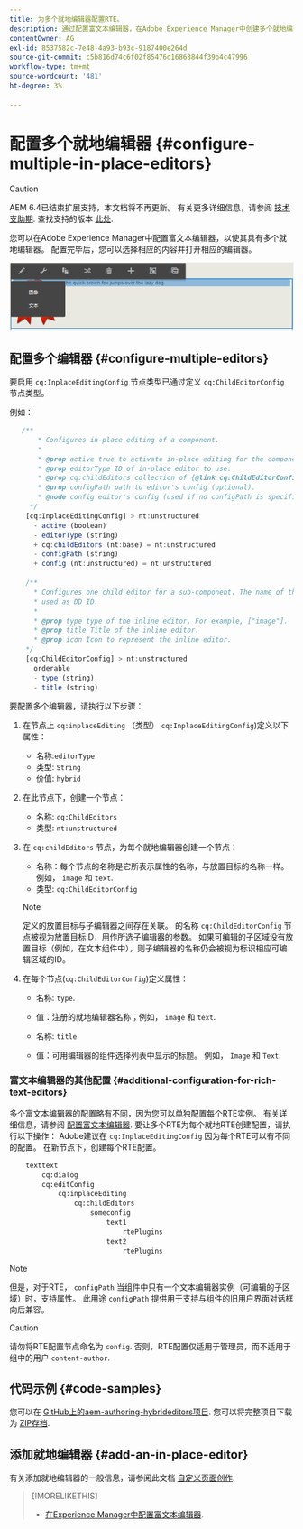 ```yaml
---
title: 为多个就地编辑器配置RTE。
description: 通过配置富文本编辑器，在Adobe Experience Manager中创建多个就地编辑器。
contentOwner: AG
exl-id: 8537582c-7e48-4a93-b93c-9187400e264d
source-git-commit: c5b816d74c6f02f85476d16868844f39b4c47996
workflow-type: tm+mt
source-wordcount: '481'
ht-degree: 3%

---
```


# 配置多个就地编辑器 {#configure-multiple-in-place-editors}

>[!CAUTION]
>
>AEM 6.4已结束扩展支持，本文档将不再更新。 有关更多详细信息，请参阅 [技术支助期](https://helpx.adobe.com/cn/support/programs/eol-matrix.html). 查找支持的版本 [此处](https://experienceleague.adobe.com/docs/).

您可以在Adobe Experience Manager中配置富文本编辑器，以使其具有多个就地编辑器。 配置完毕后，您可以选择相应的内容并打开相应的编辑器。

![特定就地编辑器](assets/rte-inplace-editor.png)

## 配置多个编辑器 {#configure-multiple-editors}

要启用 `cq:InplaceEditingConfig` 节点类型已通过定义 `cq:ChildEditorConfig` 节点类型。

例如：

```js
   /**
       * Configures in-place editing of a component.
       *
       * @prop active true to activate in-place editing for the component.
       * @prop editorType ID of in-place editor to use.
       * @prop cq:childEditors collection of {@link cq:ChildEditorConfig} nodes.
       * @prop configPath path to editor's config (optional).
       * @node config editor's config (used if no configPath is specified; optional).
     */
    [cq:InplaceEditingConfig] > nt:unstructured
      - active (boolean)
      - editorType (string)
      + cq:childEditors (nt:base) = nt:unstructured
      - configPath (string)
      + config (nt:unstructured) = nt:unstructured

    /**
      * Configures one child editor for a sub-component. The name of the this node is
      * used as DD ID.
      *
      * @prop type type of the inline editor. For example, ["image"].
      * @prop title Title of the inline editor.
      * @prop icon Icon to represent the inline editor.
    */
    [cq:ChildEditorConfig] > nt:unstructured
      orderable
      - type (string)
      - title (string)
```

要配置多个编辑器，请执行以下步骤：

1. 在节点上 `cq:inplaceEditing` （类型） `cq:InplaceEditingConfig`)定义以下属性：

   * 名称:`editorType`
   * 类型: `String`
   * 价值: `hybrid`

1. 在此节点下，创建一个节点：

   * 名称: `cq:ChildEditors`
   * 类型: `nt:unstructured`

1. 在 `cq:childEditors` 节点，为每个就地编辑器创建一个节点：

   * 名称：每个节点的名称是它所表示属性的名称，与放置目标的名称一样。 例如， `image` 和 `text`.
   * 类型: `cq:ChildEditorConfig`

   >[!NOTE]
   >
   >定义的放置目标与子编辑器之间存在关联。 的名称 `cq:ChildEditorConfig` 节点被视为放置目标ID，用作所选子编辑器的参数。 如果可编辑的子区域没有放置目标（例如，在文本组件中），则子编辑器的名称仍会被视为标识相应可编辑区域的ID。

1. 在每个节点(`cq:ChildEditorConfig`)定义属性：

   * 名称: `type`.
   * 值：注册的就地编辑器名称；例如， `image` 和 `text`.

   * 名称: `title`.
   * 值：可用编辑器的组件选择列表中显示的标题。 例如， `Image` 和 `Text`.

### 富文本编辑器的其他配置 {#additional-configuration-for-rich-text-editors}

多个富文本编辑器的配置略有不同，因为您可以单独配置每个RTE实例。 有关详细信息，请参阅 [配置富文本编辑器](/help/sites-administering/rich-text-editor.md). 要让多个RTE为每个就地RTE创建配置，请执行以下操作： Adobe建议在 `cq:InplaceEditingConfig` 因为每个RTE可以有不同的配置。 在新节点下，创建每个RTE配置。

```xml
    texttext
        cq:dialog
        cq:editConfig
            cq:inplaceEditing
                cq:childEditors
                    someconfig
                        text1
                            rtePlugins
                        text2
                            rtePlugins
```

>[!NOTE]
>
>但是，对于RTE， `configPath` 当组件中只有一个文本编辑器实例（可编辑的子区域）时，支持属性。 此用途 `configPath` 提供用于支持与组件的旧用户界面对话框向后兼容。

>[!CAUTION]
>
>请勿将RTE配置节点命名为 `config`. 否则，RTE配置仅适用于管理员，而不适用于组中的用户 `content-author`.

## 代码示例 {#code-samples}

您可以在 [GitHub上的aem-authoring-hybrideditors项目](https://github.com/Adobe-Marketing-Cloud/aem-authoring-hybrideditors). 您可以将完整项目下载为 [ZIP存档](https://github.com/Adobe-Marketing-Cloud/aem-authoring-hybrideditors/archive/master.zip).

## 添加就地编辑器 {#add-an-in-place-editor}

有关添加就地编辑器的一般信息，请参阅此文档 [自定义页面创作](/help/sites-developing/customizing-page-authoring-touch.md#add-new-in-place-editor).

>[!MORELIKETHIS]
>
>* [在Experience Manager中配置富文本编辑器](/help/sites-administering/rich-text-editor.md).


